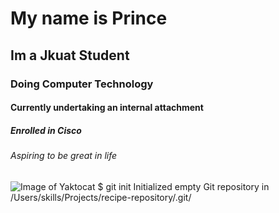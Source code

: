 # My name is Prince
## Im a Jkuat Student
### Doing Computer Technology
#### Currently undertaking an internal attachment
##### Enrolled in Cisco 
###### Aspiring to be great in life
![Image of Yaktocat](https://octodex.github.com/images/yaktocat.png)
$ git init
Initialized empty Git repository in /Users/skills/Projects/recipe-repository/.git/
